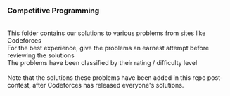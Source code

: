 ### Competitive Programming

<br>
This folder contains our solutions to various problems from sites like Codeforces
<br>
For the best experience, give the problems an earnest attempt before reviewing the solutions
<br>
The problems have been classified by their rating / difficulty level
<br><br>
Note that the solutions these problems have been added in this repo post-contest, after Codeforces has released everyone's
solutions. 
<br>